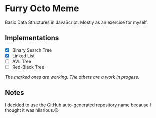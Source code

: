 # Furry Octo Meme
Basic Data Structures in JavaScript. Mostly as an exercise for myself.

## Implementations
- [x] Binary Search Tree
- [x] Linked List
- [ ] AVL Tree
- [ ] Red-Black Tree

*The marked ones are working. The others are a work in progess.*

## Notes
I decided to use the GitHub auto-generated repository name because I thought
it was hilarious.:stuck_out_tongue:
